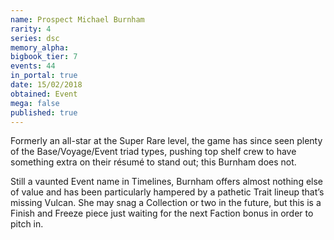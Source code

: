 ```yaml
---
name: Prospect Michael Burnham
rarity: 4
series: dsc
memory_alpha:
bigbook_tier: 7
events: 44
in_portal: true
date: 15/02/2018
obtained: Event
mega: false
published: true
---
```


Formerly an all-star at the Super Rare level, the game has since seen plenty of the Base/Voyage/Event triad types, pushing top shelf crew to have something extra on their résumé to stand out; this Burnham does not.

Still a vaunted Event name in Timelines, Burnham offers almost nothing else of value and has been particularly hampered by a pathetic Trait lineup that’s missing Vulcan. She may snag a Collection or two in the future, but this is a Finish and Freeze piece just waiting for the next Faction bonus in order to pitch in.
